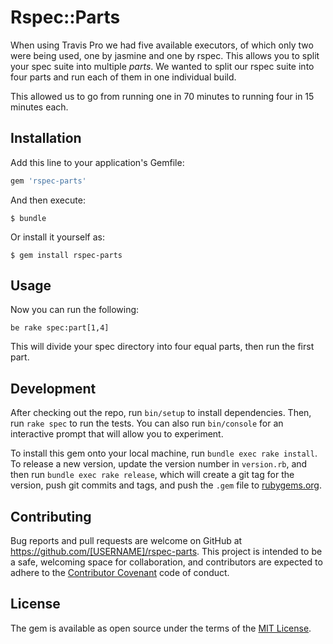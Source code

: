 # Rspec::Parts

When using Travis Pro we had five available executors, of which only two were being used, one by jasmine and one by rspec.
This allows you to split your spec suite into multiple *parts*. We wanted to split our rspec suite into four parts and run each of them in one individual build.

This allowed us to go from running one in 70 minutes to running four in 15 minutes each.

## Installation

Add this line to your application's Gemfile:

```ruby
gem 'rspec-parts'
```

And then execute:

    $ bundle

Or install it yourself as:

    $ gem install rspec-parts

## Usage

Now you can run the following:

```shell
be rake spec:part[1,4]
```

This will divide your spec directory into four equal parts, then run the first part.


## Development

After checking out the repo, run `bin/setup` to install dependencies. Then, run `rake spec` to run the tests. You can also run `bin/console` for an interactive prompt that will allow you to experiment.

To install this gem onto your local machine, run `bundle exec rake install`. To release a new version, update the version number in `version.rb`, and then run `bundle exec rake release`, which will create a git tag for the version, push git commits and tags, and push the `.gem` file to [rubygems.org](https://rubygems.org).

## Contributing

Bug reports and pull requests are welcome on GitHub at https://github.com/[USERNAME]/rspec-parts. This project is intended to be a safe, welcoming space for collaboration, and contributors are expected to adhere to the [Contributor Covenant](contributor-covenant.org) code of conduct.


## License

The gem is available as open source under the terms of the [MIT License](http://opensource.org/licenses/MIT).

